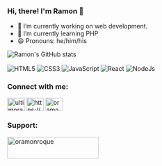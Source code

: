 ### Hi, there! I'm Ramon 👋
- 🔭 I’m currently working on web development.
- 🌱 I’m currently learning PHP
- 😄 Pronouns: he/him/his

![Ramon's GitHub stats](https://github-readme-stats.vercel.app/api?username=ramonroque&show_icons=true&theme=radical)

<div style="display: inline_block">
    <img align="center" alt="HTML5" src="https://img.shields.io/badge/HTML5-E34F26?style=for-the-badge&logo=html5&logoColor=white">
    <img align="center" alt="CSS3" src="https://img.shields.io/badge/CSS3-1572B6?style=for-the-badge&logo=css3&logoColor=white">
    <img align="center" alt="JavaScript" src="https://img.shields.io/badge/JavaScript-F7DF1E?style=for-the-badge&logo=javascript&logoColor=black">
    <img align="center" alt="React" src="https://img.shields.io/badge/React-20232A?style=for-the-badge&logo=react&logoColor=61DAFB">
    <img align="center" alt="NodeJs" src="https://img.shields.io/badge/Node.js-43853D?style=for-the-badge&logo=node.js&logoColor=white">
<div>
<h3 align="left">Connect with me:</h3>
<p align="left">
<a href="https://twitter.com/ultimoramon" target="_blank"><img align="center" src="https://raw.githubusercontent.com/rahuldkjain/github-profile-readme-generator/master/src/images/icons/Social/twitter.svg" alt="ultimoramon" height="30" width="40" /></a>
<a href="https://linkedin.com/in/oramonroque/" target="blank"><img align="center" src="https://raw.githubusercontent.com/rahuldkjain/github-profile-readme-generator/master/src/images/icons/Social/linked-in-alt.svg" alt="https://www.linkedin.com/in/oramonroque/" height="30" width="40" /></a>
<a href="https://instagram.com/oramonroque" target="blank"><img align="center" src="https://raw.githubusercontent.com/rahuldkjain/github-profile-readme-generator/master/src/images/icons/Social/instagram.svg" alt="oramonroque" height="30" width="40" /></a>
</p>
    
<h3 align="left">Support:</h3>
<p><a href="https://www.buymeacoffee.com/oramonroque"> <img align="left" src="https://cdn.buymeacoffee.com/buttons/v2/default-yellow.png" height="50" width="210" alt="oramonroque" /></a></p><br><br>
